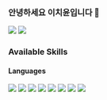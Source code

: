 ### 안녕하세요 이치윤입니다 👋



<div>
    <a href="https://carrick0708.tistory.com/" target="_blank"><img src="https://img.shields.io/badge/%20-Blog-orange"/></a>
  <img src="https://img.shields.io/badge/%20-carrick035%40gmail.com-red"/>
          
</div>


### Available Skills
    
   #### Languages
  
 <div>
    <img src="https://img.shields.io/badge/JavaScript-F7DF1E?style=for-the-badge&logo=JavaScript&logoColor=white"/>
    <img src="https://img.shields.io/badge/typescript-3178C6?style=for-the-badge&logo=typescript&logoColor=white">
    <img src="https://img.shields.io/badge/react-61DAFB?style=for-the-badge&logo=react&logoColor=white">
    <img src="https://img.shields.io/badge/redux-61DAFB?style=for-the-badge&logo=redux&logoColor=white">
    <img src="https://img.shields.io/badge/html5-E34F26?style=for-the-badge&logo=html5&logoColor=white">
    <img src="https://img.shields.io/badge/css-1572B6?style=for-the-badge&logo=css&logoColor=white">
    <img src="https://img.shields.io/badge/Sass-000000?style=flat-square&logo=sass&logoColor=yellow" />  
    <img src="https://img.shields.io/badge/styledcomponents-DB7093?style=for-the-badge&logo=styledcomponents&logoColor=white"/>



 </div>



 
  

